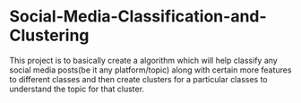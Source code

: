 # Social-Media-Classification-and-Clustering
This project is to basically create a algorithm which will help classify any social media posts(be it any platform/topic) along with certain more features to different classes and then create clusters for a particular classes to understand the topic for that cluster.
